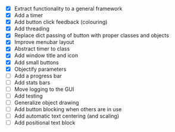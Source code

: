 - [x] Extract functionality to a general framework
- [x] Add a timer
- [x] Add button click feedback (colouring)
- [x] Add threading
- [x] Replace dict passing of button with proper classes and objects
- [x] Improve menubar layout
- [x] Abstract timer to class
- [x] Add window title and icon
- [x] Add small buttons
- [x] Objectify parameters
- [ ] Add a progress bar
- [ ] Add stats bars
- [ ] Move logging to the GUI
- [ ] Add testing
- [ ] Generalize object drawing
- [ ] Add button blocking when others are in use
- [ ] Add automatic text centering (and scaling)
- [ ] Add positional text block
